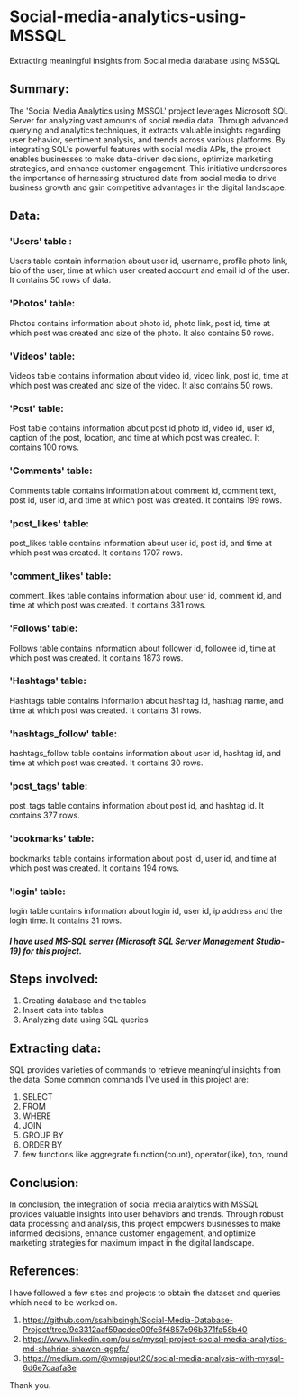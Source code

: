 # Social-media-analytics-using-MSSQL
Extracting meaningful insights from Social media database using MSSQL

## Summary:
The 'Social Media Analytics using MSSQL' project leverages Microsoft SQL Server for analyzing vast amounts of social media data. Through advanced querying and analytics techniques, it extracts valuable insights regarding user behavior, sentiment analysis, and trends across various platforms. By integrating SQL's powerful features with social media APIs, the project enables businesses to make data-driven decisions, optimize marketing strategies, and enhance customer engagement. This initiative underscores the importance of harnessing structured data from social media to drive business growth and gain competitive advantages in the digital landscape.

## Data:
### 'Users' table :
Users table contain information about user id, username, profile photo link, bio of the user, time at which user created account and email id of the user. It contains 50 rows of data.
### 'Photos' table:
Photos contains information about photo id, photo link, post id, time at which post was created and size of the photo. It also contains 50 rows.
### 'Videos' table:
Videos table contains information about video id, video link, post id, time at which post was created and size of the video. It also contains 50 rows.
### 'Post' table:
Post table contains information about post id,photo id, video id, user id, caption of the post, location, and time at which post was created. It contains 100 rows.
### 'Comments' table:
Comments table contains information about comment id, comment text, post id, user id, and time at which post was created. It contains 199 rows.
### 'post_likes' table:
post_likes table contains information about user id, post id, and time at which post was created. It contains 1707 rows.
### 'comment_likes' table:
comment_likes table contains information about user id, comment id, and time at which post was created. It contains 381 rows.
### 'Follows' table:
Follows table contains information about follower id, followee id, time at which post was created. It contains 1873 rows.
### 'Hashtags' table:
Hashtags table contains information about hashtag id, hashtag name, and time at which post was created. It contains 31 rows.
### 'hashtags_follow' table:
hashtags_follow table contains information about user id, hashtag id, and time at which post was created. It contains 30 rows.
### 'post_tags' table:
post_tags table contains information about post id, and hashtag id. It contains 377 rows.
### 'bookmarks' table:
bookmarks table contains information about post id, user id, and time at which post was created. It contains 194 rows.
### 'login' table:
login table contains information about login id, user id, ip address and the login time. It contains 31 rows.


##### I have used MS-SQL server (Microsoft SQL Server Management Studio-19) for this project. 


## Steps involved:
1. Creating database and the tables
2. Insert data into tables
3. Analyzing data using SQL queries

## Extracting data:
SQL provides varieties of commands to retrieve meaningful insights from the data. Some common commands I've used in this project are:
1. SELECT
2. FROM
3. WHERE
4. JOIN
5. GROUP BY
6. ORDER BY
7. few functions like aggregrate function(count), operator(like), top, round

## Conclusion:

In conclusion, the integration of social media analytics with MSSQL provides valuable insights into user behaviors and trends. Through robust data processing and analysis, this project empowers businesses to make informed decisions, enhance customer engagement, and optimize marketing strategies for maximum impact in the digital landscape.

## References:
I have followed a few sites and projects to obtain the dataset and queries which need to be worked on.
1. https://github.com/ssahibsingh/Social-Media-Database-Project/tree/9c3312aaf59acdce09fe6f4857e96b371fa58b40
2. https://www.linkedin.com/pulse/mysql-project-social-media-analytics-md-shahriar-shawon-qgpfc/
3. https://medium.com/@vmrajput20/social-media-analysis-with-mysql-6d6e7caafa8e

Thank you.

